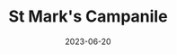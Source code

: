 ---
title: "St Mark's Campanile"
excerpt: ""
permalink: /voyage/venice/campanile
collection: venice
date: 2023-06-20
header:
  overlay_image: /venice/clocktower-3v1.jpg
---